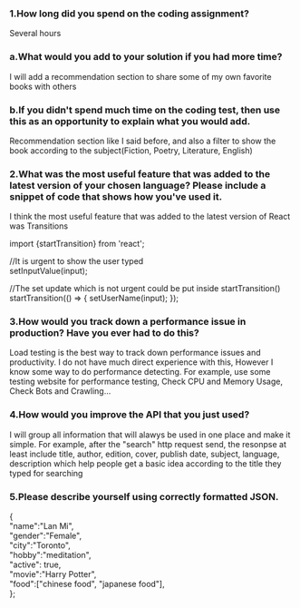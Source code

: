 ### 1.How long did you spend on the coding assignment? 

Several hours

### a.What would you add to your solution if you had more time?

I will add a recommendation section to share some of my own favorite books with others

### b.If you didn't spend much time on the coding test, then use this as an opportunity to explain what you would add.

Recommendation section like I said before, and also a filter to show the book according to the subject(Fiction, Poetry, Literature, English)

### 2.What was the most useful feature that was added to the latest version of your chosen language? Please include a snippet of code that shows how you've used it.

I think the most useful feature that was added to the latest version of React was Transitions

import {startTransition} from 'react';

//It is urgent to show the user typed\
setInputValue(input);

//The set update which is not urgent could be put inside startTransition()\
startTransition(() => {
  setUserName(input);
});

### 3.How would you track down a performance issue in production? Have you ever had to do this?

Load testing is the best way to track down performance issues and productivity. I do not have much direct experience with this, However I know some way to do performance detecting. For example, use some testing website for performance testing, Check CPU and Memory Usage, Check Bots and Crawling...

### 4.How would you improve the API that you just used?

I will group all information that will alawys be used in one place and make it simple. For example, after the "search" http request send, the resonpse at least include title, author, edition, cover, publish date, subject, language, description which help people get a basic idea according to the title they typed for searching

### 5.Please describe yourself using correctly formatted JSON.

{\
"name":"Lan Mi", \
"gender":"Female", \
"city":"Toronto",\
"hobby":"meditation",\
"active": true,\
"movie":"Harry Potter",\
"food":["chinese food", "japanese food"],\
};

